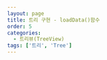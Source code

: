 ```yaml
---
layout: page
title: 트리 구현 - loadData()함수 
order: 5
categories:
  - 트리뷰(TreeView)
tags: ['트리', 'Tree']
---
```

